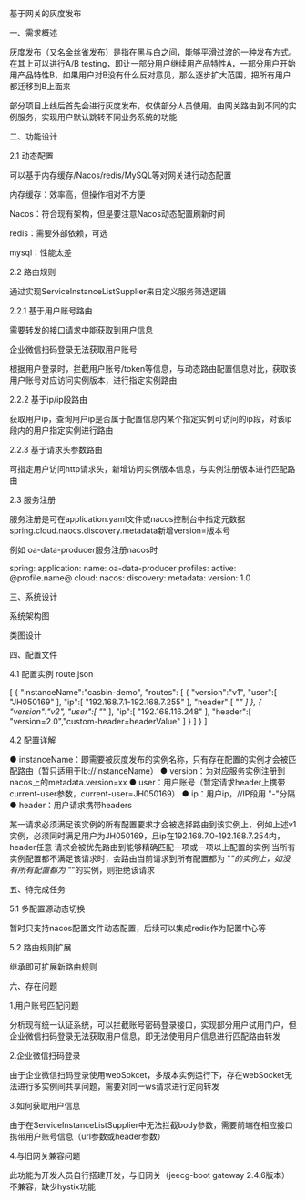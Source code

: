 
基于网关的灰度发布

一、需求概述

灰度发布（又名金丝雀发布）是指在黑与白之间，能够平滑过渡的一种发布方式。在其上可以进行A/B testing，即让一部分用户继续用产品特性A，一部分用户开始用产品特性B，如果用户对B没有什么反对意见，那么逐步扩大范围，把所有用户都迁移到B上面来

部分项目上线后首先会进行灰度发布，仅供部分人员使用，由网关路由到不同的实例服务，实现用户默认跳转不同业务系统的功能

二、功能设计

2.1 动态配置

可以基于内存缓存/Nacos/redis/MySQL等对网关进行动态配置

内存缓存：效率高，但操作相对不方便

Nacos：符合现有架构，但是要注意Nacos动态配置刷新时间

redis：需要外部依赖，可选

mysql：性能太差


2.2 路由规则

通过实现ServiceInstanceListSupplier来自定义服务筛选逻辑

2.2.1 基于用户账号路由

需要转发的接口请求中能获取到用户信息

企业微信扫码登录无法获取用户账号

根据用户登录时，拦截用户账号/token等信息，与动态路由配置信息对比，获取该用户账号对应访问实例版本，进行指定实例路由

2.2.2 基于ip/ip段路由

获取用户ip，查询用户ip是否属于配置信息内某个指定实例可访问的ip段，对该ip段内的用户指定实例进行路由

2.2.3 基于请求头参数路由

可指定用户访问http请求头，新增访问实例版本信息，与实例注册版本进行匹配路由

2.3 服务注册

服务注册是可在application.yaml文件或nacos控制台中指定元数据spring.cloud.naocs.discovery.metadata新增version=版本号

例如 oa-data-producer服务注册nacos时

spring:
application:
name: oa-data-producer
profiles:
active: @profile.name@
cloud:
nacos:
discovery:
metadata:
version: 1.0

三、系统设计

系统架构图



类图设计



四、配置文件

4.1 配置实例
route.json

[
{
"instanceName":"casbin-demo",
"routes": [
{
"version":"v1",
"user":[
"JH050169"
],
"ip":[
"192.168.7.1-192.168.7.255"
],
"header":[
"*"
]
},
{
"version":"v2",
"user":[
"*"
],
"ip":[
"192.168.116.248"
],
"header":[
"version=2.0","custom-header=headerValue"
]
}
]
}
]

4.2 配置详解

● instanceName：即需要被灰度发布的实例名称，只有存在配置的实例才会被匹配路由（暂只适用于lb://instanceName）
● version：为对应服务实例注册到nacos上的metadata.version=xx
● user：用户账号（暂定请求header上携带current-user参数，current-user=JH050169）
● ip：用户ip，//IP段用 "-"分隔
● header：用户请求携带headers

某一请求必须满足该实例的所有配置要求才会被选择路由到该实例上，例如上述v1实例，必须同时满足用户为JH050169，且ip在192.168.7.0-192.168.7.254内，header任意
请求会被优先路由到能够精确匹配一项或一项以上配置的实例
当所有实例配置都不满足该请求时，会路由当前请求到所有配置都为 "*"的实例上，如没有所有配置都为 "*"的实例，则拒绝该请求


五、待完成任务

5.1 多配置源动态切换

暂时只支持nacos配置文件动态配置，后续可以集成redis作为配置中心等

5.2 路由规则扩展

继承即可扩展新路由规则


六、存在问题

1.用户账号匹配问题

分析现有统一认证系统，可以拦截账号密码登录接口，实现部分用户试用门户，但企业微信扫码登录无法获取用户信息，即无法使用用户信息进行匹配路由转发

2.企业微信扫码登录

由于企业微信扫码登录使用webSokcet，多版本实例运行下，存在webSocket无法进行多实例间共享问题，需要对同一ws请求进行定向转发

3.如何获取用户信息

由于在ServiceInstanceListSupplier中无法拦截body参数，需要前端在相应接口携带用户账号信息（url参数或header参数）

4.与旧网关兼容问题

此功能为开发人员自行搭建开发，与旧网关（jeecg-boot gateway 2.4.6版本）不兼容，缺少hystix功能
